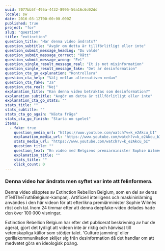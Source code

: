 ```yaml
---
uuid: 7077bb5f-495a-4432-8995-56a16c6d02dd
locale: sw
date: 2016-03-12T00:00:00.000Z
published: true
project: "for"
slug: "question"
title: "extinction"
question_title: "Har denna video ändrats?"
question_subtitle: "Avgör om detta är tillförlitligt eller inte"
question_submit_message_heading: "Du valde"
question_submit_message_correct: "Rätt"
question_submit_message_wrong: "Fel"
question_single_result_message_real: "It is not misinformation"
question_single_result_message_fake: "Det är desinformation"
question_cta_go_explanation: "Kontrollera"
question_cta_help: "Välj mellan alternativen nedan"
question_cta_fake: "Ja"
question_cta_real: "Nej"
explanation_title: "Kan denna video betraktas som desinformation?"
explanation_subtitle: "Avgör om detta är tillförlitligt eller inte"
explanation_cta_go_stats: ""
stats_title: ""
stats_subtitle: ""
stats_cta_go_again: "Nästa fråga"
stats_cta_go_finish: "Starta om spelet"
items:
  - fake: true
    question_media_url: "https://www.youtube.com/watch?v=k_e2Akcu_bI"
    explanation_media_url: "https://www.youtube.com/watch?v=k_e2Akcu_bI"
    stats_media_url: "https://www.youtube.com/watch?v=k_e2Akcu_bI"
    question_title: ""
    question_text: "En video med Belgiens premiärminister Sophie Wilmès där hon uttalar att 'människors exploatering och förstörelse av den naturliga miljön' är direkt kopplad till de senaste globala epedemierna så som SARS, Ebola, Svininfluensan och Covid-19."
    explanation_title: ""
    stats_title: ""
    click_count: 0
---
```

### Denna video har ändrats men syftet var inte att felinformera.

Denna video släpptes av Extinction Rebellion Belgium, som en del av deras #TellTheTruthBelgium-kampanj. Artificiell intelligens och maskininlärning användes i den här videon för att efterlikna premiärminister Sophie Wilmès röst och tal. Inom 24 timmar efter att denna deepfake-video delades hade den över 100 000 visningar. 

Extinction Rebellion Belgium har efter det publicerat beskrivning av hur de agerat, gjort det tydligt att videon inte är riktig och hänvisat till vetenskapliga källor som stödjer talet. 'Culture jamming' eller gerillakommunikation skiljer sig från desinformation då det handlar om att medvetet göra en ideologisk poäng.
